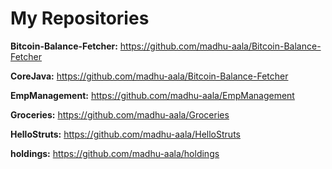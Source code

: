 # My Repositories
**Bitcoin-Balance-Fetcher:**
https://github.com/madhu-aala/Bitcoin-Balance-Fetcher

**CoreJava:**
https://github.com/madhu-aala/Bitcoin-Balance-Fetcher

**EmpManagement:**
https://github.com/madhu-aala/EmpManagement

**Groceries:**
https://github.com/madhu-aala/Groceries

**HelloStruts:**
https://github.com/madhu-aala/HelloStruts

**holdings:**
https://github.com/madhu-aala/holdings
